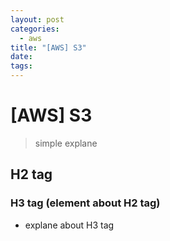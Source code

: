 ```yaml
---
layout: post
categories:
  - aws
title: "[AWS] S3"
date: 
tags:
---
```

# \[AWS] S3

>simple explane

## H2 tag

### H3 tag (element about H2 tag)
- explane about H3 tag
